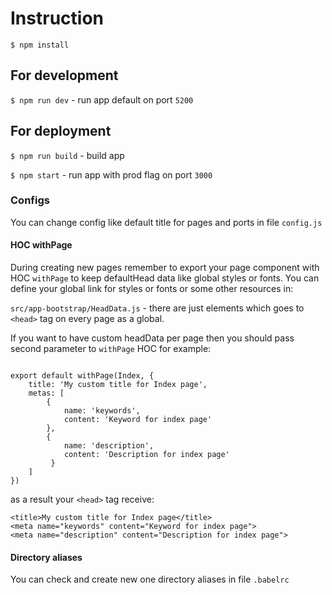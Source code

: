 # Instruction
`$ npm install`

## For development

`$ npm run dev` - run app default on port `5200`

## For deployment

`$ npm run build` - build app

`$ npm start` - run app with prod flag on port `3000`

### Configs

You can change config like default title for pages and ports in file `config.js`


#### HOC withPage

During creating new pages remember to export your page component with HOC `withPage` to keep defaultHead data like global styles or fonts.
You can define your global link for styles or fonts or some other resources in:

`src/app-bootstrap/HeadData.js` - there are just elements which goes to `<head>` tag on every page as a global.

If you want to have custom headData per page then you should pass second parameter to `withPage` HOC for example:

```

export default withPage(Index, {
    title: 'My custom title for Index page',
    metas: [
        {
            name: 'keywords',
            content: 'Keyword for index page'
        },
        {
            name: 'description',
            content: 'Description for index page'
         }
    ]
})
```

as a result your `<head>` tag receive:

```
<title>My custom title for Index page</title>
<meta name="keywords" content="Keyword for index page">
<meta name="description" content="Description for index page">
```


#### Directory aliases
You can check and create new one  directory aliases in file `.babelrc`
